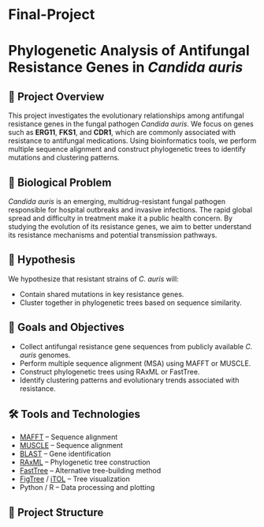 # Final-Project
# Phylogenetic Analysis of Antifungal Resistance Genes in *Candida auris*

## 🧬 Project Overview
This project investigates the evolutionary relationships among antifungal resistance genes in the fungal pathogen *Candida auris*. We focus on genes such as **ERG11**, **FKS1**, and **CDR1**, which are commonly associated with resistance to antifungal medications. Using bioinformatics tools, we perform multiple sequence alignment and construct phylogenetic trees to identify mutations and clustering patterns.

## 🧠 Biological Problem
*Candida auris* is an emerging, multidrug-resistant fungal pathogen responsible for hospital outbreaks and invasive infections. The rapid global spread and difficulty in treatment make it a public health concern. By studying the evolution of its resistance genes, we aim to better understand its resistance mechanisms and potential transmission pathways.

## 🧪 Hypothesis
We hypothesize that resistant strains of *C. auris* will:
- Contain shared mutations in key resistance genes.
- Cluster together in phylogenetic trees based on sequence similarity.

## 🎯 Goals and Objectives
- Collect antifungal resistance gene sequences from publicly available *C. auris* genomes.
- Perform multiple sequence alignment (MSA) using MAFFT or MUSCLE.
- Construct phylogenetic trees using RAxML or FastTree.
- Identify clustering patterns and evolutionary trends associated with resistance.

## 🛠️ Tools and Technologies
- [MAFFT](https://mafft.cbrc.jp/alignment/software/) – Sequence alignment
- [MUSCLE](https://www.drive5.com/muscle/) – Sequence alignment
- [BLAST](https://blast.ncbi.nlm.nih.gov/Blast.cgi) – Gene identification
- [RAxML](https://cme.h-its.org/exelixis/web/software/raxml/) – Phylogenetic tree construction
- [FastTree](http://www.microbesonline.org/fasttree/) – Alternative tree-building method
- [FigTree](https://github.com/rambaut/figtree) / [iTOL](https://itol.embl.de/) – Tree visualization
- Python / R – Data processing and plotting

## 📁 Project Structure

